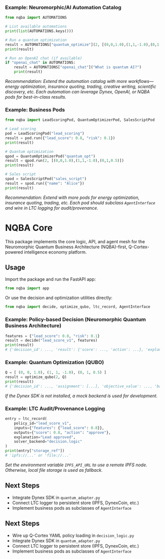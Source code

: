 ### Example: Neuromorphic/AI Automation Catalog

```python
from nqba import AUTOMATIONS

# List available automations
print(list(AUTOMATIONS.keys()))

# Run a quantum optimization
result = AUTOMATIONS["quantum_optimize"](2, [(0,0,1.0),(1,1,-1.0),(0,1,0.5)])
print(result)

# Run an OpenAI chat (if available)
if "openai_chat" in AUTOMATIONS:
	result = AUTOMATIONS["openai_chat"]("What is quantum AI?")
	print(result)
```

*Recommendation: Extend the automation catalog with more workflows—energy optimization, insurance quoting, trading, creative writing, scientific discovery, etc. Each automation can leverage Dynex, OpenAI, or NQBA pods for best-in-class results.*
### Example: Business Pods

```python
from nqba import LeadScoringPod, QuantumOptimizerPod, SalesScriptPod

# Lead scoring
pod = LeadScoringPod("lead_scoring")
result = pod.run({"lead_score": 0.8, "risk": 0.1})
print(result)

# Quantum optimization
qpod = QuantumOptimizerPod("quantum_opt")
result = qpod.run(2, [(0,0,1.0),(1,1,-1.0),(0,1,0.5)])
print(result)

# Sales script
spod = SalesScriptPod("sales_script")
result = spod.run({"name": "Alice"})
print(result)
```

*Recommendation: Extend with more pods for energy optimization, insurance quoting, trading, etc. Each pod should subclass `AgentInterface` and wire in LTC logging for audit/provenance.*
# NQBA Core

This package implements the core logic, API, and agent mesh for the Neuromorphic Quantum Business Architecture (NQBA)-first, Q-Cortex-powered intelligence economy platform.

## Usage

Import the package and run the FastAPI app:

```python
from nqba import app
```

Or use the decision and optimization utilities directly:

```python
from nqba import decide, optimize_qubo, ltc_record, AgentInterface
```


### Example: Policy-based Decision (Neuromorphic Quantum Business Architecture)

```python
features = {"lead_score": 0.8, "risk": 0.1}
result = decide("lead_score_v1", features)
print(result)
# {'decision_id': ..., 'result': {'score': ..., 'action': ...}, 'explanation': ...}
```


### Example: Quantum Optimization (QUBO)

```python
Q = [ (0, 0, 1.0), (1, 1, -1.0), (0, 1, 0.5) ]
result = optimize_qubo(2, Q)
print(result)
# {'decision_id': ..., 'assignment': [...], 'objective_value': ..., 'backend': 'dynex.sdk' or 'mock.quantum'}
```

*If the Dynex SDK is not installed, a mock backend is used for development.*

### Example: LTC Audit/Provenance Logging

```python
entry = ltc_record(
	policy_id="lead_score_v1",
	inputs={"features": {"lead_score": 0.8}},
	outputs={"score": 0.8, "action": "approve"},
	explanation="Lead approved",
	solver_backend="decision.logic"
)
print(entry["storage_ref"])
# 'ipfs://...' or 'file://...'
```

*Set the environment variable `IPFS_API_URL` to use a remote IPFS node. Otherwise, local file storage is used as fallback.*

## Next Steps
- Integrate Dynex SDK in `quantum_adapter.py`
- Connect LTC logger to persistent store (IPFS, DynexCoin, etc.)
- Implement business pods as subclasses of `AgentInterface`

## Next Steps
- Wire up Q-Cortex YAML policy loading in `decision_logic.py`
- Integrate Dynex SDK in `quantum_adapter.py`
- Connect LTC logger to persistent store (IPFS, DynexCoin, etc.)
- Implement business pods as subclasses of `AgentInterface`
